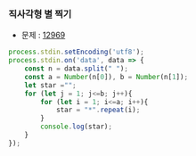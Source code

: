 ### 직사각형 별 찍기

- 문제 : [12969](https://programmers.co.kr/learn/courses/30/lessons/12969)

~~~javascript
process.stdin.setEncoding('utf8');
process.stdin.on('data', data => {
    const n = data.split(" ");
    const a = Number(n[0]), b = Number(n[1]);
    let star ="";
    for (let j = 1; j<=b; j++){
        for (let i = 1; i<=a; i++){
            star = "*".repeat(i);
        }
        console.log(star);
    }
});

~~~

